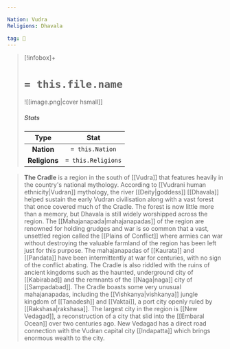 ```yaml
---

Nation: Vudra
Religions: Dhavala

tag: 🌃
---
```


> [!infobox]+
> #  `= this.file.name`
> ![[image.png|cover hsmall]]
> ##### Stats
> Type | Stat |
> :---:|:---:|
> **Nation** | `= this.Nation` |
> **Religions** | `= this.Religions` |



> **The Cradle** is a region in the south of [[Vudra]] that features heavily in the country's national mythology. According to [[Vudrani human ethnicity|Vudran]] mythology, the river [[Deity|goddess]] [[Dhavala]] helped sustain the early Vudran civilisation along with a vast forest that once covered much of the Cradle. The forest is now little more than a memory, but Dhavala is still widely worshipped across the region.
> The [[Mahajanapada|mahajanapadas]] of the region are renowned for holding grudges and war is so common that a vast, unsettled region called the [[Plains of Conflict]] where armies can war without destroying the valuable farmland of the region has been left just for this purpose. The mahajanapadas of [[Kaurata]] and [[Pandata]] have been intermittently at war for centuries, with no sign of the conflict abating. The Cradle is also riddled with the ruins of ancient kingdoms such as the haunted, underground city of [[Kabirabad]] and the remnants of the [[Naga|naga]] city of [[Sampadabad]].
> The Cradle boasts some very unusual mahajanapadas, including the [[Vishkanya|vishkanya]] jungle kingdom of [[Tanadesh]] and [[Vaktai]], a port city openly ruled by [[Rakshasa|rakshasa]]. The largest city in the region is [[New Vedagad]], a reconstruction of a city that slid into the [[Embaral Ocean]] over two centuries ago. New Vedagad has a direct road connection with the Vudran capital city [[Indapatta]] which brings enormous wealth to the city.








